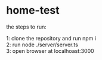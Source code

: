 # home-test

the steps to run:</br>

  1: clone the repository and run npm i </br>
  2: run node ./server/server.ts </br>
  3: open browser at localhoast:3000 </br>
